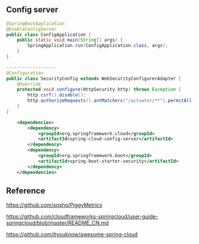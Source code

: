## Config server

```java
@SpringBootApplication
@EnableConfigServer
public class ConfigApplication {
	public static void main(String[] args) {
		SpringApplication.run(ConfigApplication.class, args);
	}
}

-------------------
@Configuration
public class SecurityConfig extends WebSecurityConfigurerAdapter {
	@Override
	protected void configure(HttpSecurity http) throws Exception {
		http.csrf().disable();
		http.authorizeRequests().antMatchers("/actuator/**").permitAll().anyRequest().authenticated().and().httpBasic();
	}
}
```
```xml
	<dependencies>
		<dependency>
			<groupId>org.springframework.cloud</groupId>
			<artifactId>spring-cloud-config-server</artifactId>
		</dependency>
		<dependency>
			<groupId>org.springframework.boot</groupId>
			<artifactId>spring-boot-starter-security</artifactId>
		</dependency>
	</dependencies>
```




## Reference
https://github.com/sqshq/PiggyMetrics  

https://github.com/cloudframeworks-springcloud/user-guide-springcloud/blob/master/README_CN.md   

https://github.com/ityouknow/awesome-spring-cloud

 

